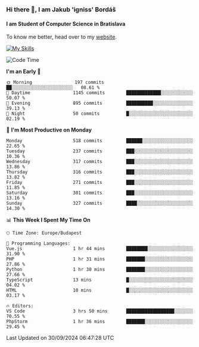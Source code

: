 ### Hi there 👋, I am Jakub 'igniss' Bordáš

#### I am Student of Computer Science in Bratislava
To know me better, head over to my [website](https://bordas.sk).

[![My Skills](https://skillicons.dev/icons?i=js,html,css,figma,svelte,java,kotlin,python,postgresql,typescript,nest,nodejs)](https://bordas.sk)


<!--START_SECTION:waka-->
![Code Time](http://img.shields.io/badge/Code%20Time-1%2C531%20hrs%2059%20mins-blue)

**I'm an Early 🐤** 

```text
🌞 Morning                197 commits         ██░░░░░░░░░░░░░░░░░░░░░░░   08.61 % 
🌆 Daytime                1145 commits        █████████████░░░░░░░░░░░░   50.07 % 
🌃 Evening                895 commits         ██████████░░░░░░░░░░░░░░░   39.13 % 
🌙 Night                  50 commits          █░░░░░░░░░░░░░░░░░░░░░░░░   02.19 % 
```
📅 **I'm Most Productive on Monday** 

```text
Monday                   518 commits         ██████░░░░░░░░░░░░░░░░░░░   22.65 % 
Tuesday                  237 commits         ███░░░░░░░░░░░░░░░░░░░░░░   10.36 % 
Wednesday                317 commits         ███░░░░░░░░░░░░░░░░░░░░░░   13.86 % 
Thursday                 316 commits         ███░░░░░░░░░░░░░░░░░░░░░░   13.82 % 
Friday                   271 commits         ███░░░░░░░░░░░░░░░░░░░░░░   11.85 % 
Saturday                 301 commits         ███░░░░░░░░░░░░░░░░░░░░░░   13.16 % 
Sunday                   327 commits         ████░░░░░░░░░░░░░░░░░░░░░   14.30 % 
```


📊 **This Week I Spent My Time On** 

```text
🕑︎ Time Zone: Europe/Budapest

💬 Programming Languages: 
Vue.js                   1 hr 44 mins        ████████░░░░░░░░░░░░░░░░░   31.90 % 
PHP                      1 hr 31 mins        ███████░░░░░░░░░░░░░░░░░░   27.86 % 
Python                   1 hr 30 mins        ███████░░░░░░░░░░░░░░░░░░   27.66 % 
TypeScript               13 mins             █░░░░░░░░░░░░░░░░░░░░░░░░   04.02 % 
HTML                     10 mins             █░░░░░░░░░░░░░░░░░░░░░░░░   03.17 % 

🔥 Editors: 
VS Code                  3 hrs 50 mins       ██████████████████░░░░░░░   70.55 % 
PhpStorm                 1 hr 36 mins        ███████░░░░░░░░░░░░░░░░░░   29.45 % 
```


 Last Updated on 30/09/2024 06:47:28 UTC
<!--END_SECTION:waka-->
